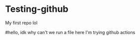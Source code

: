 # Testing-github
My first repo lol

#hello, idk why can't we run a file here
I'm trying github actions
